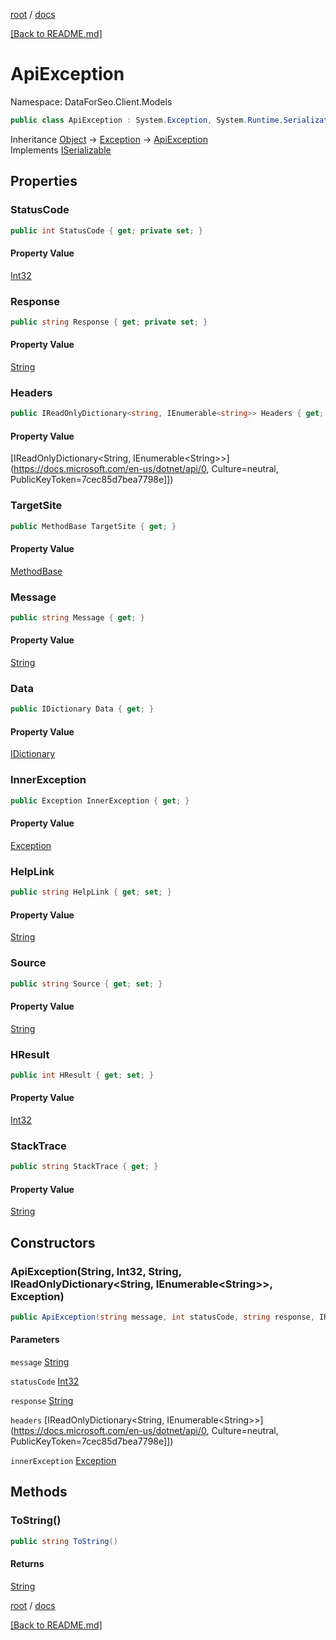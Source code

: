 [root](./../ "root") / [docs](./ "docs")

[[Back to README.md]](./../README.md "[Back to README.md]")

# ApiException

Namespace: DataForSeo.Client.Models

```csharp
public class ApiException : System.Exception, System.Runtime.Serialization.ISerializable
```

Inheritance [Object](https://docs.microsoft.com/en-us/dotnet/api/Object) → [Exception](https://docs.microsoft.com/en-us/dotnet/api/Exception) → [ApiException](./ApiException.md)<br>
Implements [ISerializable](https://docs.microsoft.com/en-us/dotnet/api/ISerializable)

## Properties

### **StatusCode**

```csharp
public int StatusCode { get; private set; }
```

#### Property Value

[Int32](https://docs.microsoft.com/en-us/dotnet/api/Int32)<br>

### **Response**

```csharp
public string Response { get; private set; }
```

#### Property Value

[String](https://docs.microsoft.com/en-us/dotnet/api/String)<br>

### **Headers**

```csharp
public IReadOnlyDictionary<string, IEnumerable<string>> Headers { get; private set; }
```

#### Property Value

[IReadOnlyDictionary&lt;String, IEnumerable&lt;String&gt;&gt;](https://docs.microsoft.com/en-us/dotnet/api/0, Culture=neutral, PublicKeyToken=7cec85d7bea7798e]])<br>

### **TargetSite**

```csharp
public MethodBase TargetSite { get; }
```

#### Property Value

[MethodBase](https://docs.microsoft.com/en-us/dotnet/api/MethodBase)<br>

### **Message**

```csharp
public string Message { get; }
```

#### Property Value

[String](https://docs.microsoft.com/en-us/dotnet/api/String)<br>

### **Data**

```csharp
public IDictionary Data { get; }
```

#### Property Value

[IDictionary](https://docs.microsoft.com/en-us/dotnet/api/IDictionary)<br>

### **InnerException**

```csharp
public Exception InnerException { get; }
```

#### Property Value

[Exception](https://docs.microsoft.com/en-us/dotnet/api/Exception)<br>

### **HelpLink**

```csharp
public string HelpLink { get; set; }
```

#### Property Value

[String](https://docs.microsoft.com/en-us/dotnet/api/String)<br>

### **Source**

```csharp
public string Source { get; set; }
```

#### Property Value

[String](https://docs.microsoft.com/en-us/dotnet/api/String)<br>

### **HResult**

```csharp
public int HResult { get; set; }
```

#### Property Value

[Int32](https://docs.microsoft.com/en-us/dotnet/api/Int32)<br>

### **StackTrace**

```csharp
public string StackTrace { get; }
```

#### Property Value

[String](https://docs.microsoft.com/en-us/dotnet/api/String)<br>

## Constructors

### **ApiException(String, Int32, String, IReadOnlyDictionary&lt;String, IEnumerable&lt;String&gt;&gt;, Exception)**

```csharp
public ApiException(string message, int statusCode, string response, IReadOnlyDictionary<string, IEnumerable<string>> headers, Exception innerException)
```

#### Parameters

`message` [String](https://docs.microsoft.com/en-us/dotnet/api/String)<br>

`statusCode` [Int32](https://docs.microsoft.com/en-us/dotnet/api/Int32)<br>

`response` [String](https://docs.microsoft.com/en-us/dotnet/api/String)<br>

`headers` [IReadOnlyDictionary&lt;String, IEnumerable&lt;String&gt;&gt;](https://docs.microsoft.com/en-us/dotnet/api/0, Culture=neutral, PublicKeyToken=7cec85d7bea7798e]])<br>

`innerException` [Exception](https://docs.microsoft.com/en-us/dotnet/api/Exception)<br>

## Methods

### **ToString()**

```csharp
public string ToString()
```

#### Returns

[String](https://docs.microsoft.com/en-us/dotnet/api/String)<br>

[root](./../ "root") / [docs](./ "docs")

[[Back to README.md]](./../README.md "[Back to README.md]")